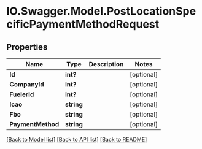 # IO.Swagger.Model.PostLocationSpecificPaymentMethodRequest
## Properties

Name | Type | Description | Notes
------------ | ------------- | ------------- | -------------
**Id** | **int?** |  | [optional] 
**CompanyId** | **int?** |  | [optional] 
**FuelerId** | **int?** |  | [optional] 
**Icao** | **string** |  | [optional] 
**Fbo** | **string** |  | [optional] 
**PaymentMethod** | **string** |  | [optional] 

[[Back to Model list]](../README.md#documentation-for-models) [[Back to API list]](../README.md#documentation-for-api-endpoints) [[Back to README]](../README.md)

